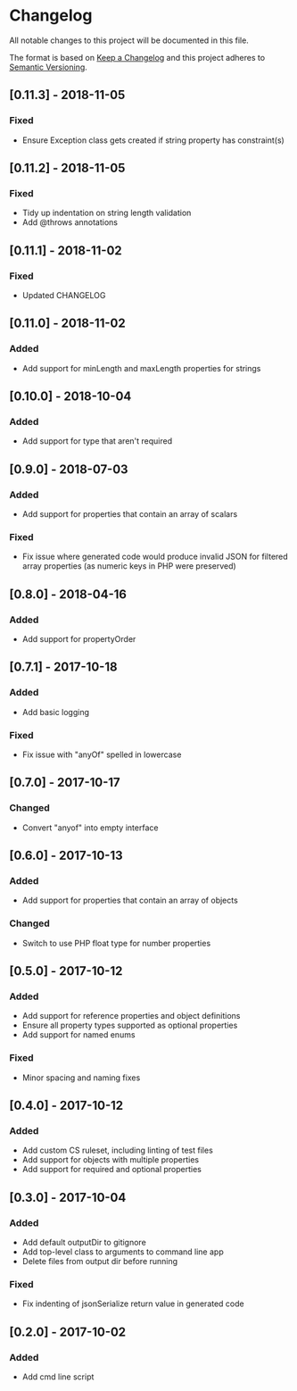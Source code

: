 # Changelog
All notable changes to this project will be documented in this file.

The format is based on [Keep a Changelog](http://keepachangelog.com/en/1.0.0/)
and this project adheres to [Semantic Versioning](http://semver.org/spec/v2.0.0.html).

## [0.11.3] - 2018-11-05
### Fixed
- Ensure Exception class gets created if string property has constraint(s)

## [0.11.2] - 2018-11-05
### Fixed
- Tidy up indentation on string length validation
- Add @throws annotations

## [0.11.1] - 2018-11-02
### Fixed
- Updated CHANGELOG

## [0.11.0] - 2018-11-02
### Added
- Add support for minLength and maxLength properties for strings

## [0.10.0] - 2018-10-04
### Added
- Add support for type that aren't required

## [0.9.0] - 2018-07-03
### Added
- Add support for properties that contain an array of scalars
### Fixed
- Fix issue where generated code would produce invalid JSON for filtered array properties (as numeric keys in PHP were preserved)

## [0.8.0] - 2018-04-16
### Added
- Add support for propertyOrder

## [0.7.1] - 2017-10-18
### Added
- Add basic logging
### Fixed
- Fix issue with "anyOf" spelled in lowercase

## [0.7.0] - 2017-10-17
### Changed
- Convert "anyof" into empty interface

## [0.6.0] - 2017-10-13
### Added
- Add support for properties that contain an array of objects
### Changed
- Switch to use PHP float type for number properties

## [0.5.0] - 2017-10-12
### Added
- Add support for reference properties and object definitions
- Ensure all property types supported as optional properties
- Add support for named enums
### Fixed
- Minor spacing and naming fixes

## [0.4.0] - 2017-10-12
### Added
- Add custom CS ruleset, including linting of test files
- Add support for objects with multiple properties
- Add support for required and optional properties

## [0.3.0] - 2017-10-04
### Added
- Add default outputDir to gitignore
- Add top-level class to arguments to command line app
- Delete files from output dir before running
### Fixed
- Fix indenting of jsonSerialize return value in generated code

## [0.2.0] - 2017-10-02
### Added
- Add cmd line script